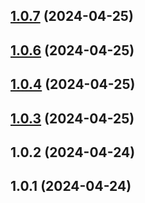 

## [1.0.7](https://github.com/vsnt3420/random-num-vs/compare/1.0.6...1.0.7) (2024-04-25)

## [1.0.6](https://github.com/vsnt3420/random-num-vs/compare/1.0.5...1.0.6) (2024-04-25)

## [1.0.4](https://github.com/vsnt3420/random-num-vs/compare/1.0.2...1.0.4) (2024-04-25)

## [1.0.3](https://github.com/vsnt3420/random-num-vs/compare/1.0.2...1.0.3) (2024-04-25)

## 1.0.2 (2024-04-24)

## 1.0.1 (2024-04-24)
